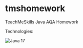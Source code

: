 # tmshomework

TeachMeSkills Java AQA Homework

Technologies:

![Java 17](https://img.shields.io/badge/Java-17-red)

